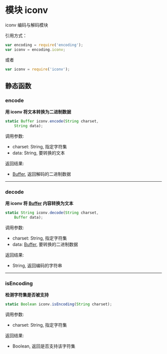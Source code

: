 # 模块 iconv
iconv 编码与解码模块

引用方式：

```JavaScript
var encoding = require('encoding');
var iconv = encoding.iconv;
```

或者

```JavaScript
var iconv = require('iconv');
```

## 静态函数
        
### encode
**用 iconv 将文本转换为二进制数据**

```JavaScript
static Buffer iconv.encode(String charset,
    String data);
```

调用参数:
* charset: String, 指定字符集
* data: String, 要转换的文本

返回结果:
* [Buffer](../../object/ifs/Buffer.md), 返回解码的二进制数据

--------------------------
### decode
**用 iconv 将 [Buffer](../../object/ifs/Buffer.md) 内容转换为文本**

```JavaScript
static String iconv.decode(String charset,
    Buffer data);
```

调用参数:
* charset: String, 指定字符集
* data: [Buffer](../../object/ifs/Buffer.md), 要转换的二进制数据

返回结果:
* String, 返回编码的字符串

--------------------------
### isEncoding
**检测字符集是否被支持**

```JavaScript
static Boolean iconv.isEncoding(String charset);
```

调用参数:
* charset: String, 指定字符集

返回结果:
* Boolean, 返回是否支持该字符集

